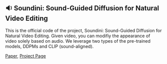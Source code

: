 ## :sound: Soundini: Sound-Guided Diffusion for Natural Video Editing

This is the official code of the project, Soundini: Sound-Guided Diffusion for Natural Video Editing. Given video, you can modifiy the appearance of video solely based on audio. We leverage two types of the pre-trained models, DDPMs and CLIP (sound-aligned).

[Paper](https://arxiv.org/abs/2304.06818), [Project Page](https://kuai-lab.github.io/soundini-gallery/) <br>

